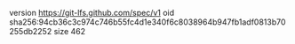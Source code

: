 version https://git-lfs.github.com/spec/v1
oid sha256:94cb36c3c974c746b55fc4d1e340f6c8038964b947fb1adf0813b70255db2252
size 462
